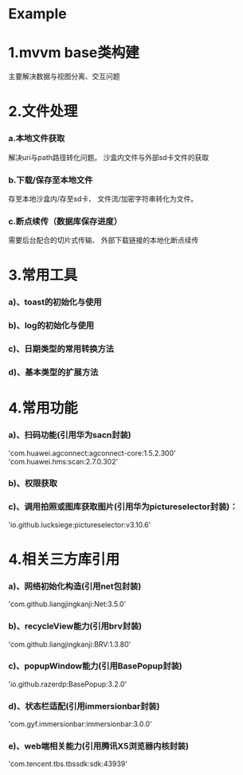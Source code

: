 # Example
# 1.mvvm base类构建
主要解决数据与视图分离、交互问题
# 2.文件处理
### a.本地文件获取
解决uri与path路径转化问题。
沙盒内文件与外部sd卡文件的获取
### b.下载/保存至本地文件
存至本地沙盒内/存至sd卡、
文件流/加密字符串转化为文件。
### c.断点续传（数据库保存进度）
需要后台配合的切片式传输、
外部下载链接的本地化断点续传
# 3.常用工具
### a)、toast的初始化与使用
### b)、log的初始化与使用
### c)、日期类型的常用转换方法
### d)、基本类型的扩展方法
# 4.常用功能
### a)、扫码功能(引用华为sacn封装)
'com.huawei.agconnect:agconnect-core:1.5.2.300'
'com.huawei.hms:scan:2.7.0.302'
### b)、权限获取
### c)、调用拍照或图库获取图片(引用华为pictureselector封装)：
'io.github.lucksiege:pictureselector:v3.10.6'
# 4.相关三方库引用
### a)、网络初始化构造(引用net包封装)
'com.github.liangjingkanji:Net:3.5.0'
### b)、recycleView能力(引用brv封装)
'com.github.liangjingkanji:BRV:1.3.80'
### c)、popupWindow能力(引用BasePopup封装)
'io.github.razerdp:BasePopup:3.2.0'
### d)、状态栏适配(引用immersionbar封装)
'com.gyf.immersionbar:immersionbar:3.0.0'
### e)、web端相关能力(引用腾讯X5浏览器内核封装)
'com.tencent.tbs.tbssdk:sdk:43939'
